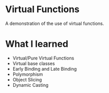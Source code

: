 # Virtual Functions

A demonstration of the use of virtual functions.

# What I learned

* Virtual/Pure Virtual Functions
* Virtual base classes
* Early Binding and Late Binding
* Polymorphism
* Object Slicing
* Dynamic Casting
